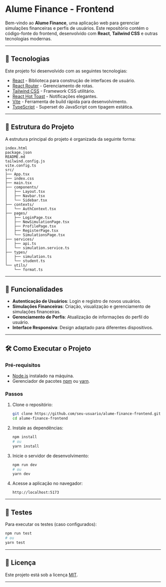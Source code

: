 # Alume Finance - Frontend

Bem-vindo ao **Alume Finance**, uma aplicação web para gerenciar simulações financeiras e perfis de usuários. Este repositório contém o código-fonte do frontend, desenvolvido com **React**, **Tailwind CSS** e outras tecnologias modernas.

---

## 🚀 Tecnologias

Este projeto foi desenvolvido com as seguintes tecnologias:

- [React](https://reactjs.org/) - Biblioteca para construção de interfaces de usuário.
- [React Router](https://reactrouter.com/) - Gerenciamento de rotas.
- [Tailwind CSS](https://tailwindcss.com/) - Framework CSS utilitário.
- [React Hot Toast](https://react-hot-toast.com/) - Notificações elegantes.
- [Vite](https://vitejs.dev/) - Ferramenta de build rápida para desenvolvimento.
- [TypeScript](https://www.typescriptlang.org/) - Superset do JavaScript com tipagem estática.

---

## 📂 Estrutura do Projeto

A estrutura principal do projeto é organizada da seguinte forma:

```
index.html
package.json
README.md
tailwind.config.js
vite.config.ts
src/
├── App.tsx
├── index.css
├── main.tsx
├── components/
│   ├── Layout.tsx
│   ├── Navbar.tsx
│   └── Sidebar.tsx
├── contexts/
│   └── AuthContext.tsx
├── pages/
│   ├── LoginPage.tsx
│   ├── NewSimulationPage.tsx
│   ├── ProfilePage.tsx
│   ├── RegisterPage.tsx
│   └── SimulationsPage.tsx
├── services/
│   ├── api.ts
│   └── simulation.service.ts
├── types/
│   ├── simulation.ts
│   └── student.ts
└── utils/
    └── format.ts
```

---

## 📖 Funcionalidades

- **Autenticação de Usuários**: Login e registro de novos usuários.
- **Simulações Financeiras**: Criação, visualização e gerenciamento de simulações financeiras.
- **Gerenciamento de Perfis**: Atualização de informações do perfil do usuário.
- **Interface Responsiva**: Design adaptado para diferentes dispositivos.

---

## 🛠️ Como Executar o Projeto

### Pré-requisitos

- [Node.js](https://nodejs.org/) instalado na máquina.
- Gerenciador de pacotes [npm](https://www.npmjs.com/) ou [yarn](https://yarnpkg.com/).

### Passos

1. Clone o repositório:
   ```bash
   git clone https://github.com/seu-usuario/alume-finance-frontend.git
   cd alume-finance-frontend
   ```

2. Instale as dependências:
   ```bash
   npm install
   # ou
   yarn install
   ```

3. Inicie o servidor de desenvolvimento:
   ```bash
   npm run dev
   # ou
   yarn dev
   ```

4. Acesse a aplicação no navegador:
   ```
   http://localhost:5173
   ```

---

## 🧪 Testes

Para executar os testes (caso configurados):

```bash
npm run test
# ou
yarn test
```

---

## 📄 Licença

Este projeto está sob a licença [MIT](LICENSE).

---


